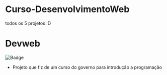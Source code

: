 # Curso-DesenvolvimentoWeb
todos os 5 projetos :D
# Devweb
![Badge](https://img.shields.io/github/stars/splot777/Devweb)

- Projeto que fiz de um curso do governo para introdução a programação
